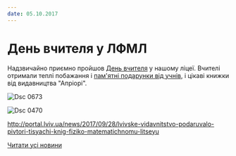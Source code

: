 ```yaml
---
date: 05.10.2017
---
```

# День вчителя у ЛФМЛ

Надзвичайно приємно пройшов [День вчителя](/images/blog/день-вчителя-у-лфмл/dsc_0673.jpg) у нашому ліцеї. Вчителі отримали теплі побажання і [пам'ятні подарунки від учнів](/images/blog/день-вчителя-у-лфмл/dsc_0470.jpg), і цікаві книжки від видавництва "Апріорі".

![Dsc 0673](/images/blog/день-вчителя-у-лфмл/dsc_0673.jpg)

![Dsc 0470](/images/blog/день-вчителя-у-лфмл/dsc_0470.jpg)

http://portal.lviv.ua/news/2017/09/28/lvivske-vidavnitstvo-podaruvalo-pivtori-tisyachi-knig-fiziko-matematichnomu-litseyu

[Читати усі новини](/news)
